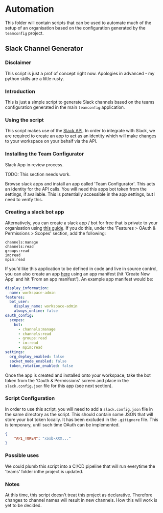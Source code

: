 # Automation
This folder will contain scripts that can be used to automate much of the setup of an organisation based on the configuration generated by the `teamconfig` project.

## Slack Channel Generator
### Disclaimer
This script is just a prof of concept right now. Apologies in advanced - my python skills are a little rusty.

### Introduction
This is just a simple script to generate Slack channels based on the teams configuration generated in the main `teamconfig` application.

### Using the script
This script makes use of the [Slack API](https://api.slack.com/methods/conversations.create). In order to integrate with Slack, we are required to create an app to act as an identity which will make changes to your workspace on your behalf via the API.

### Installing the Team Configurator
Slack App in review process. 

TODO: This section needs work.

Browse slack apps and install an app called 'Team Configurator'. This acts an identity for the API calls. You will need this apps bot token from the settings, if available. This is potentially accessible in the app settings, but I need to verify this.

### Creating a slack bot app
Alternatively, you can create a slack app / bot for free that is private to your organisation using [this guide](https://api.slack.com/authentication/basics). If you do this, under the 'Features > OAuth & Permissions > Scopes' section, add the following:

```text
channels:manage
channels:read
groups:read
im:read
mpim:read
```

If you'd like this application to be defined in code and live in source control, you can also create an app [here](https://api.slack.com/apps?new_app=1) using an app manifest (hit 'Create New App' and hit 'From an app manifest'). An example app manifest would be:

```yml
display_information:
  name: workspace-admin
features:
  bot_user:
    display_name: workspace-admin
    always_online: false
oauth_config:
  scopes:
    bot:
      - channels:manage
      - channels:read
      - groups:read
      - im:read
      - mpim:read
settings:
  org_deploy_enabled: false
  socket_mode_enabled: false
  token_rotation_enabled: false
```

Once the app is created and installed onto your workspace, take the bot token from the 'Oauth & Permissions' screen and place in the `slack.config.json` file for this app (see next section).

### Script Configuration
In order to use this script, you will need to add a `slack.config.json` file in the same directory as the script. This should contain some JSON that will store your bot token locally. It has been excluded in the `.gitignore` file. This is temporary, until such time OAuth can be implemented.

```json
{
    "API_TOKEN": "xoxb-XXX..."
}
```

### Possible uses

We could plumb this script into a CI/CD pipeline that will run everytime the 'teams' folder inthe project is updated.

### Notes

At this time, this script doesn't treat this project as declarative. Therefore changes to channel names will result in new channels. How this will work is yet to be decided.